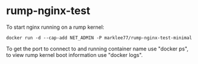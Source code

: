 # rump-nginx-test

To start nginx running on a rump kernel:

    docker run -d --cap-add NET_ADMIN -P marklee77/rump-nginx-test-minimal

To get the port to connect to and running container name use "docker ps", to
view rump kernel boot information use "docker logs".


